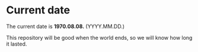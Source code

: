 # Current date

The current date is **1970.08.08.** (YYYY.MM.DD.)

This repository will be good when the world ends, so we will know how long it lasted.